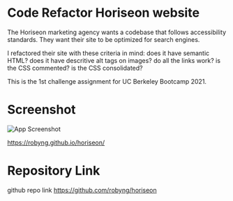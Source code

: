 # Code Refactor Horiseon website

The Horiseon marketing agency wants a codebase that follows accessibility standards. They want their site to be optimized for search engines. 

I refactored their site with these criteria in mind: 
does it have semantic HTML?
does it have descritive alt tags on images?
do all the links work?
is the CSS commented?
is the CSS consolidated?

This is the 1st challenge assignment for UC Berkeley Bootcamp 2021.

# Screenshot

![App Screenshot](./assets/images/screenshot-horiseon.png)

https://robyng.github.io/horiseon/

# Repository Link

github repo link https://github.com/robyng/horiseon 
